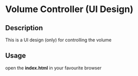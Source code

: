 # Volume Controller (UI Design)

## Description

This is a UI design (only) for controlling the volume



## Usage

open the __index.html__ in your favourite browser
